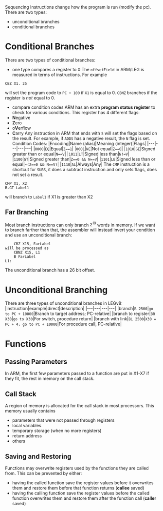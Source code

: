 Sequencing Instructions change how the program is run (modify the pc). There are two types:
- unconditional branches
- conditional branches
# Conditional Branches
There are two types of conditional branches:
- one type compares a register to 0
The `offsetField` in ARM/LEG is measured in terms of instructions. For example
```armasm
CBZ X1. 25
```
will set the program code to `PC + 100` if `X1` is equal to 0. `CBNZ` branches if the register is *not* equal to 0.
- compare condition codes
ARM has an extra **program status register** to check for various conditions. This register has 4 different flags:
- **N**egative
- **Z**ero
- o**V**erflow
- **C**arry
Any instruction in ARM that ends with `S` will set the flags based on the result. For example, if `ADDS` has a negative result, the `N` flag is set. Condition Codes:
|Encoding|Name (alias)|Meaning (integer)|Flags|
|---|---|---|---|
|`0000`|`EQ`|Equal|`Z==1`|
|`0001`|`NE`|Not equal|`Z==0`|
|`1010`|`GE`|Signed greater than or equal|`N==V`|
|`1011`|`LT`|Signed less than|`N!=V`|
|`1100`|`GT`|Signed greater than|`Z==0 && N==V`|
|`1101`|`LE`|Signed less than or equal|`~(Z==0 && N==V)`|
|`1110`|`AL`|Always|Any|
The `CMP` instruction is a shortcut for `SUBS`, it does a subtract instruction and only sets flags, does not set a result.
```armasm
CMP X1, X2
B.GT Label1
```
will branch to `Label1` if X1 is greater than X2
## Far Branching
Most branch instructions can only branch $2^{19}$ words in memory. If we want to branch farther than that, the assembler will instead invert your condition and use an unconditional branch:
```armasm
	CBZ X15, FarLabel
will be processed as
	CBNZ X15, L1
	B FarLabel
L1:
```
The unconditional branch has a 26 bit offset.
# Unconditional Branching
There are three types of unconditional branches in LEGv8:
|instruction|example|direct|description|
|---|---|---|---|
|branch|`B 2500`|`go to PC + 10000`|Branch to target address; PC-relative|
|branch to register|`BR X30`|`go to X30`|For switch, procedure return|
|branch with link|`BL 2500`|`X30 = PC + 4; go to PC + 10000`|For procedure call, PC-relative|
# Functions
## Passing Parameters
In ARM, the first few parameters passed to a function are put in X1-X7 if they fit, the rest in memory on the call stack.
## Call Stack
A region of memory is allocated for the call stack in most processors. This memory usually contains
- parameters that were not passed through registers
- local variables
- temporary storage (when no more registers)
- return address
- others
## Saving and Restoring
Functions may overwrite registers used by the functions they are called from. This can be prevented by either:
- having the called function save the register values before it overwrites them and restore them before that function returns (**callee** saved)
- having the calling function save the register values before the called function overwrites them and restore them after the function call (**caller** saved)